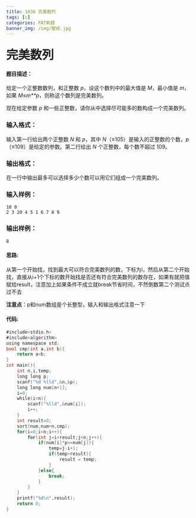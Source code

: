 ```yaml
---
title: 1030 完美数列
tags: [c]
categories: PAT刷题
banner_img: /img/壁纸.jpg
---
```


### <font size=6px>完美数列</font>

#### 题目描述：

给定一个正整数数列，和正整数 *p*，设这个数列中的最大值是 *M*，最小值是 *m*，如果 *M*≤*m**p*，则称这个数列是完美数列。

现在给定参数 *p* 和一些正整数，请你从中选择尽可能多的数构成一个完美数列。

### 输入格式：

输入第一行给出两个正整数 *N* 和 *p*，其中 *N*（≤105）是输入的正整数的个数，*p*（≤109）是给定的参数。第二行给出 *N* 个正整数，每个数不超过 109。

### 输出格式：

在一行中输出最多可以选择多少个数可以用它们组成一个完美数列。

### 输入样例：

```in
10 8
2 3 20 4 5 1 6 7 8 9
```

### 输出样例：

```out
8
```

#### 思路:

从第一个开始找，找到最大可以符合完美数列的数，下标为i，然后从第二个开始找，直接从i+1个下标的数开始找是否还有符合完美数列的数存在，如果有就把值赋给result，注意加上如果条件不成立就break节省时间，不然倒数第二个测试点过不去

**注意点**：p和num数组是个长整型，输入和输出格式注意一下

#### 代码:

```go
#include<stdio.h>
#include<algorithm>
using namespace std;
bool cmp(int a,int b){
	return a<b;
}
int main(){
	int n,i,temp;
	long long p;
	scanf("%d %lld",&n,&p);
	long long num[n+1];
	i=0;
	while(i<n){
		scanf("%lld",&num[i]);
		i++;
	}
	int result=0;
	sort(num,num+n,cmp);	
	for(i=0;i<n;i++){
		for(int j=i+result;j<n;j++){
			if(num[i]*p>=num[j]){
				temp=j-i+1;
				if(temp>result){
					result = temp;
				}
			}else{
				break;
			}
		}
	} 
	printf("%d\n",result);
	return 0;
}
```

